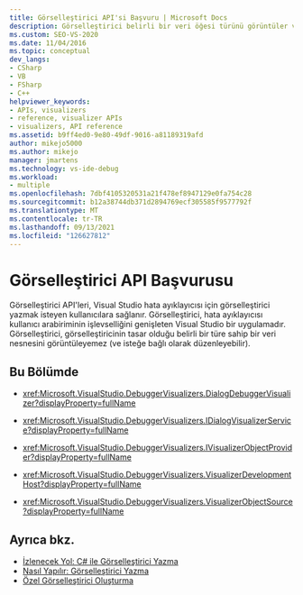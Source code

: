 ```yaml
---
title: Görselleştirici API'si Başvuru | Microsoft Docs
description: Görselleştirici belirli bir veri öğesi türünü görüntüler ve düzenlemeye de izin veli olabilir. Bir tane oluşturmak için bu bölümde belgelenmiş Olan Görselleştirici API'sini kullanın.
ms.custom: SEO-VS-2020
ms.date: 11/04/2016
ms.topic: conceptual
dev_langs:
- CSharp
- VB
- FSharp
- C++
helpviewer_keywords:
- APIs, visualizers
- reference, visualizer APIs
- visualizers, API reference
ms.assetid: b9ff4ed0-9e80-49df-9016-a81189319afd
author: mikejo5000
ms.author: mikejo
manager: jmartens
ms.technology: vs-ide-debug
ms.workload:
- multiple
ms.openlocfilehash: 7dbf4105320531a21f478ef8947129e0fa754c28
ms.sourcegitcommit: b12a38744db371d2894769ecf305585f9577792f
ms.translationtype: MT
ms.contentlocale: tr-TR
ms.lasthandoff: 09/13/2021
ms.locfileid: "126627812"
---
```

# <a name="visualizer-api-reference"></a>Görselleştirici API Başvurusu

Görselleştirici API'leri, Visual Studio hata ayıklayıcısı için görselleştirici yazmak isteyen kullanıcılara sağlanır. Görselleştirici, hata ayıklayıcısı kullanıcı arabiriminin işlevselliğini genişleten Visual Studio bir uygulamadır. Görselleştirici, görselleştiricinin tasar olduğu belirli bir türe sahip bir veri nesnesini görüntüleyemez (ve isteğe bağlı olarak düzenleyebilir).

## <a name="in-this-section"></a>Bu Bölümde

- <xref:Microsoft.VisualStudio.DebuggerVisualizers.DialogDebuggerVisualizer?displayProperty=fullName>

- <xref:Microsoft.VisualStudio.DebuggerVisualizers.IDialogVisualizerService?displayProperty=fullName>

- <xref:Microsoft.VisualStudio.DebuggerVisualizers.IVisualizerObjectProvider?displayProperty=fullName>

- <xref:Microsoft.VisualStudio.DebuggerVisualizers.VisualizerDevelopmentHost?displayProperty=fullName>

- <xref:Microsoft.VisualStudio.DebuggerVisualizers.VisualizerObjectSource?displayProperty=fullName>

## <a name="see-also"></a>Ayrıca bkz.

- [İzlenecek Yol: C# ile Görselleştirici Yazma](../debugger/walkthrough-writing-a-visualizer-in-csharp.md)
- [Nasıl Yapılır: Görselleştirici Yazma](create-custom-visualizers-of-data.md)
- [Özel Görselleştirici Oluşturma](../debugger/create-custom-visualizers-of-data.md)